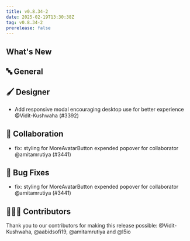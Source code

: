 ```yaml
---
title: v0.8.34-2
date: 2025-02-19T13:30:38Z
tag: v0.8.34-2
prerelease: false
---
```


## What's New
## 🔤 General
## 🖌️ Designer

- Add responsive modal encouraging desktop use for better experience @Vidit-Kushwaha (#3392)

## 🤼 Collaboration

- fix: styling for MoreAvatarButton expended popover for collaborator @amitamrutiya (#3441)

## 🐛 Bug Fixes

- fix: styling for MoreAvatarButton expended popover for collaborator @amitamrutiya (#3441)

## 👨🏽‍💻 Contributors

Thank you to our contributors for making this release possible:
@Vidit-Kushwaha, @aabidsofi19, @amitamrutiya and @l5io
